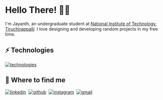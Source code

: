 # Hello There! 👋🏽

I'm Jayanth, an undergraduate student at [National Institute of Technology, Tiruchirappalli](https://www.nitt.edu). I love designing and developing random projects in my free time.

## ⚡️ Technologies

[![technologies](https://skillicons.dev/icons?i=html,css,sass,tailwind,js,ts,react,nextjs,nodejs,swift,py,figma)]()

## 🔎 Where to find me

[![linkedin](https://skillicons.dev/icons?i=linkedin)](https://linkedin.com/in/jayanthh71)&nbsp;
[![github](https://skillicons.dev/icons?i=github)](https://github.com/jayanthh71)&nbsp;
[![instagram](https://skillicons.dev/icons?i=instagram)](https://instagram.com/jayanthh.h)&nbsp;
[![gmail](https://skillicons.dev/icons?i=gmail)](mailto:jayanth37069@gmail.com)&nbsp;
